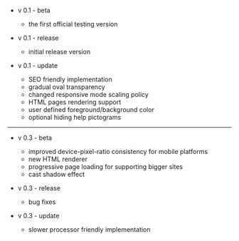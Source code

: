 - v 0.1 - beta  
    - the first official testing version  
    
- v 0.1 - release  
    - initial release version  
    
- v 0.1 - update  
    - SEO friendly implementation  
    - gradual oval transparency  
    - changed responsive mode scaling policy  
    - HTML pages rendering support  
    - user defined foreground/background color  
    - optional hiding help pictograms  

- - -

- v 0.3 - beta
    - improved device-pixel-ratio consistency for mobile platforms  
    - new HTML renderer  
    - progressive page loading for supporting bigger sites  
    - cast shadow effect  

- v 0.3 - release
    - bug fixes  

- v 0.3 - update
    - slower processor friendly implementation
